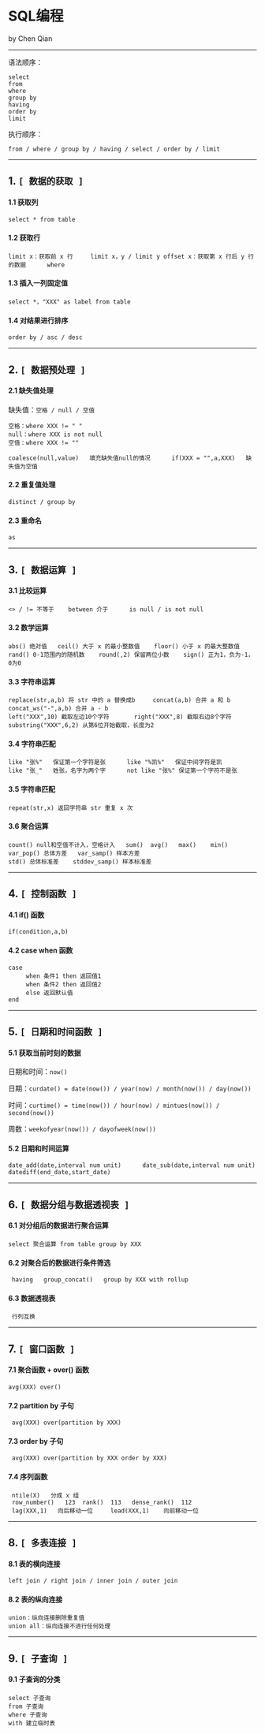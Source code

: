 # SQL编程
  by Chen Qian
  
  
------------------------------
  
   语法顺序： 
     
    select
    from
    where
    group by
    having
    order by 
    limit
    
  执行顺序：
    
    from / where / group by / having / select / order by / limit


------------------------------


**1. `[ 数据的获取 ]`**    
------------------------------


#### 1.1 获取列
    
    select * from table

#### 1.2 获取行
    
    limit x：获取前 x 行     limit x，y / limit y offset x：获取第 x 行后 y 行的数据      where

#### 1.3 插入一列固定值
    
    select *，"XXX" as label from table

#### 1.4 对结果进行排序
   
    order by / asc / desc



------------------------------



**2. `[ 数据预处理 ]`**    
------------------------------

#### 2.1 缺失值处理

   缺失值：`空格 / null / 空值`
    
    空格：where XXX != " "   
    null：where XXX is not null
    空值：where XXX != ""     
    
    coalesce(null,value)   填充缺失值null的情况      if(XXX = "",a,XXX)   缺失值为空值    

#### 2.2 重复值处理

    distinct / group by

#### 2.3 重命名

    as


------------------------------



**3. `[ 数据运算 ]`**    
------------------------------

#### 3.1 比较运算
   
    <> / != 不等于    between 介于      is null / is not null

#### 3.2 数学运算

    abs() 绝对值   ceil() 大于 x 的最小整数值    floor() 小于 x 的最大整数值   
    rand() 0-1范围内的随机数    round(,2) 保留两位小数    sign() 正为1，负为-1，0为0
    
#### 3.3 字符串运算
   
    replace(str,a,b) 将 str 中的 a 替换成b     concat(a,b) 合并 a 和 b       concat_ws("-",a,b) 合并 a - b
    left("XXX",10) 截取左边10个字符       right("XXX",8) 截取右边8个字符      substring("XXX",6,2) 从第6位开始截取，长度为2    

#### 3.4 字符串匹配
    
    like "张%"   保证第一个字符是张      like "%凯%"   保证中间字符是凯
    like "张_"   姓张，名字为两个字      not like "张%" 保证第一个字符不是张
    
#### 3.5 字符串匹配

    repeat(str,x) 返回字符串 str 重复 x 次
 
    
#### 3.6 聚合运算

    count() null和空值不计入，空格计入   sum()  avg()   max()    min()
    var_pop() 总体方差   var_samp() 样本方差
    std() 总体标准差    stddev_samp() 样本标准差



------------------------------



**4. `[ 控制函数 ]`**    
------------------------------

#### 4.1 if() 函数
    
    if(condition,a,b)


#### 4.2 case when 函数
    
    case 
         when 条件1 then 返回值1
         when 条件2 then 返回值2
         else 返回默认值
    end 


------------------------------



**5. `[ 日期和时间函数 ]`**    
------------------------------

#### 5.1 获取当前时刻的数据
     
   日期和时间：`now()`  
   
   日期：`curdate() = date(now()) / year(now) / month(now()) / day(now())`
   
   时间：`curtime() = time(now()) / hour(now) / mintues(now()) / second(now())`
   
   周数：`weekofyear(now()) / dayofweek(now())`
   
#### 5.2 日期和时间运算

    date_add(date,interval num unit)      date_sub(date,interval num unit)        datediff(end_date,start_date)


------------------------------


**6. `[ 数据分组与数据透视表 ]`**    
------------------------------

#### 6.1  对分组后的数据进行聚合运算

    select 聚合运算 from table group by XXX
    
#### 6.2  对聚合后的数据进行条件筛选
     
     having   group_concat()   group by XXX with rollup

#### 6.3  数据透视表
     
     行列互换



------------------------------


**7. `[ 窗口函数 ]`**    
------------------------------

#### 7.1  聚合函数 + over() 函数

    avg(XXX) over()
    
#### 7.2  partition by 子句
     
     avg(XXX) over(partition by XXX)

#### 7.3  order by 子句
     
     avg(XXX) over(partition by XXX order by XXX)
     
#### 7.4  序列函数
     
     ntile(X)   分成 x 组
     row_number()   123  rank()  113   dense_rank()  112
     lag(XXX,1)   向后移动一位     lead(XXX,1)    向前移动一位 



------------------------------

     
     
**8. `[ 多表连接 ]`**    
------------------------------

#### 8.1  表的横向连接

    left join / right join / inner join / outer join 
    
#### 8.2  表的纵向连接

    union：纵向连接删除重复值
    union all：纵向连接不进行任何处理

------------------------------

     
 **9. `[ 子查询 ]`**    
------------------------------

#### 9.1  子查询的分类

    select 子查询
    from 子查询
    where 子查询 
    with 建立临时表
     
